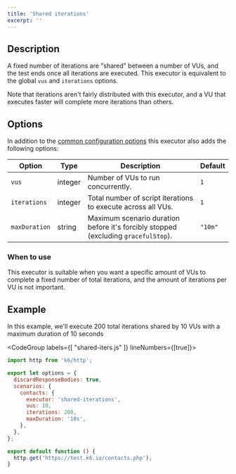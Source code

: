 ```yaml
---
title: 'Shared iterations'
excerpt: ''
---
```


## Description

A fixed number of iterations are "shared" between a number of VUs, and the test ends
once all iterations are executed. This executor is equivalent to the global `vus` and
`iterations` options.

Note that iterations aren't fairly distributed with this executor, and a VU that
executes faster will complete more iterations than others.

## Options

In addition to the [common configuration options](/using-k6/scenarios#common-options) this executor
also adds the following options:

| Option        | Type    | Description                                                                        | Default |
| ------------- | ------- | ---------------------------------------------------------------------------------- | ------- |
| `vus`         | integer | Number of VUs to run concurrently.                                                 | `1`     |
| `iterations`  | integer | Total number of script iterations to execute across all VUs.                       | `1`     |
| `maxDuration` | string  | Maximum scenario duration before it's forcibly stopped (excluding `gracefulStop`). | `"10m"` |

### When to use

This executor is suitable when you want a specific amount of VUs to complete a fixed
number of total iterations, and the amount of iterations per VU is not important.

## Example

In this example, we'll execute 200 total iterations shared by 10 VUs with a maximum duration of 10 seconds

<CodeGroup labels={[ "shared-iters.js" ]} lineNumbers={[true]}>

```javascript
import http from 'k6/http';

export let options = {
  discardResponseBodies: true,
  scenarios: {
    contacts: {
      executor: 'shared-iterations',
      vus: 10,
      iterations: 200,
      maxDuration: '10s',
    },
  },
};

export default function () {
  http.get('https://test.k6.io/contacts.php');
}
```

</CodeGroup>
